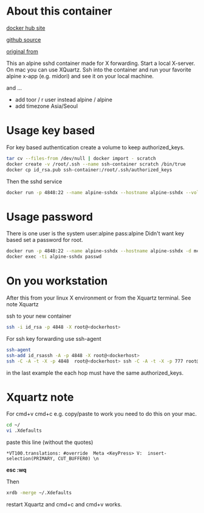 # About this container
[docker hub site](https://hub.docker.com/r/mcchae/sshd-x/)

[github source](https://github.com/mcchae/docker-sshd-x)

[original from](https://github.com/danielguerra69/alpine-sshdX)

This an alpine sshd container made for X forwarding.
Start a local X-server. On mac you can use XQuartz.
Ssh into the container and run your favorite alpine
x-app (e.g. midori) and see it on your local machine.

and ...

* add toor / r user instead alpine / alpine
* add timezone Asia/Seoul

# Usage key based

For key based authentication create a volume to keep
authorized_keys.

```bash
tar cv --files-from /dev/null | docker import - scratch
docker create -v /root/.ssh --name ssh-container scratch /bin/true
docker cp id_rsa.pub ssh-container:/root/.ssh/authorized_keys
```

Then the sshd service

```bash
docker run -p 4848:22 --name alpine-sshdx --hostname alpine-sshdx --volumes-from ssh-container  -d mcchae/sshd-x
```

# Usage password

There is one user is the system
user:alpine
pass:alpine
Didn't want key based set a password for root.

```bash
docker run -p 4848:22 --name alpine-sshdx --hostname alpine-sshdx -d mcchae/sshd-x
docker exec -ti alpine-sshdx passwd
```

# On you workstation

After this from your linux
X environment or from the Xquartz
terminal. See note Xquartz

ssh to your new container

```bash
ssh -i id_rsa -p 4848 -X root@<dockerhost>
```

For ssh key forwarding use ssh-agent

```bash
ssh-agent
ssh-add id_rsassh -A -p 4848 -X root@<dockerhost>
ssh -C -A -t -X -p 4848  root@<dockerhost> ssh -C -A -t -X -p 777 root@<hop> midori
```
in the last example the each hop must have the same authorized_keys.

# Xquartz note
For cmd+v cmd+c e.g. copy/paste to work you need to do this on your mac.
```bash
cd ~/
vi .Xdefaults
```

paste this line (without the quotes)

`*VT100.translations: #override  Meta <KeyPress> V:  insert-selection(PRIMARY, CUT_BUFFER0) \n`

**esc :wq**

Then

```bash
xrdb -merge ~/.Xdefaults
```
restart Xquartz and cmd+c and cmd+v works.
